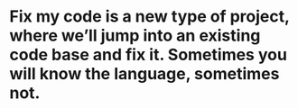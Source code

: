 # Fix my code is a new type of project, where we’ll jump into an existing code base and fix it. Sometimes you will know the language, sometimes not.
